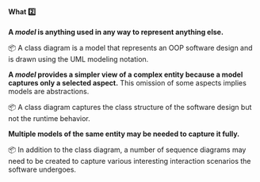 <link rel="stylesheet" href="{{baseUrl}}/css/textbook.css">

<div class="website-content">

<div id="title">

#### What :two:

</div>

<div id="body">

**A _model_ is anything used in any way to represent anything else.** 

<tip-box> 

:package: A class diagram is a model that represents an OOP software design and is drawn using the UML modeling notation.

</tip-box>

**A _model_ provides a simpler view of a complex entity because a model captures only a selected aspect.** This omission of some aspects implies models are abstractions.

<tip-box> 

:package: A class diagram captures the class structure of the software design but not the runtime behavior.

</tip-box>

**Multiple models of the same entity may be needed to capture it fully.** 

<tip-box> 

:package: In addition to the class diagram, a number of sequence diagrams may need to be created to capture various interesting interaction scenarios the software undergoes.

</tip-box>

</div>

<div id="extras">
<div>

</div>
